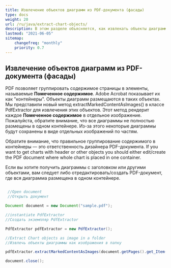 ```yaml
---
title: Извлечение объектов диаграмм из PDF-документа (фасады)
type: docs
weight: 20
url: /ru/java/extract-chart-objects/
description: В этом разделе объясняется, как извлекать объекты диаграмм из PDF с помощью Aspose.PDF Facades, используя класс PdfExtractor.
lastmod: "2021-06-05"
sitemap:
    changefreq: "monthly"
    priority: 0.7
---
```


## Извлечение объектов диаграмм из PDF-документа (фасады)

PDF позволяет группировать содержимое страницы в элементы, называемые **Помеченное содержимое**. Adobe Acrobat показывает их как "контейнеры". Объекты диаграмм размещаются в таких объектах. Мы представили новый метод extractMarkedContentAsImages() в классе PdfExtractor для извлечения этих объектов. Этот метод рендерит каждое **Помеченное содержимое** в отдельное изображение. Пожалуйста, обратите внимание, что все диаграммы не полностью размещены в одном контейнере. Из-за этого некоторые диаграммы будут сохранены в виде отдельных изображений по частям.

Обратите внимание, что правильное группирование содержимого в контейнеры — это ответственность дизайнера PDF-документа.
 If you want to get charts with header or other objects you should either edit/create the PDF document where whole chart is placed in one container.

Если вы хотите получить диаграммы с заголовком или другими объектами, вам следует либо отредактировать/создать PDF-документ, где вся диаграмма размещена в одном контейнере.

```java

 //Open document
 //Открыть документ

Document document = new Document("sample.pdf");

//instantiate PdfExtractor
//Создать экземпляр PdfExtractor

PdfExtractor pdfExtractor = new PdfExtractor();

//Extract Chart objects as image in a folder
//Извлечь объекты диаграммы как изображения в папку

pdfExtractor.extractMarkedContentAsImages(document.getPages().get_Item(1), "C:/Temp/Charts_page_1");

document.close();
```